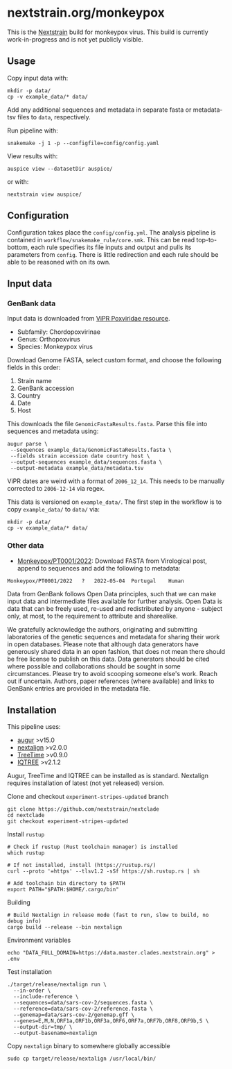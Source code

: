 # nextstrain.org/monkeypox

This is the [Nextstrain](https://nextstrain.org) build for monkeypox virus. This build is currently
work-in-progress and is not yet publicly visible.

## Usage

Copy input data with:
```
mkdir -p data/
cp -v example_data/* data/
```
Add any additional sequences and metadata in separate fasta or metadata-tsv files to `data`, respectively.

Run pipeline with:
```
snakemake -j 1 -p --configfile=config/config.yaml
```
View results with:
```
auspice view --datasetDir auspice/
```
or with:
```
nextstrain view auspice/
```

## Configuration

Configuration takes place the `config/config.yml`.
The analysis pipeline is contained in `workflow/snakemake_rule/core.smk`.
This can be read top-to-bottom, each rule specifies its file inputs and output and pulls its parameters from `config`.
There is little redirection and each rule should be able to be reasoned with on its own.

## Input data

### GenBank data

Input data is downloaded from [ViPR Poxviridae resource](https://www.viprbrc.org/brc/home.spg?decorator=pox).
- Subfamily: Chordopoxvirinae
- Genus: Orthopoxvirus
- Species: Monkeypox virus

Download Genome FASTA, select custom format, and choose the following fields in this order:
1. Strain name
2. GenBank accession
3. Country
4. Date
5. Host

This downloads the file `GenomicFastaResults.fasta`. Parse this file into sequences and metadata using:
```
augur parse \
 --sequences example_data/GenomicFastaResults.fasta \
 --fields strain accession date country host \
 --output-sequences example_data/sequences.fasta \
 --output-metadata example_data/metadata.tsv
```

ViPR dates are weird with a format of `2006_12_14`. This needs to be manually corrected to `2006-12-14` via regex.

This data is versioned on `example_data/`. The first step in the workflow is to copy `example_data/` to `data/` via:
```
mkdir -p data/
cp -v example_data/* data/
```

### Other data

- [Monkeypox/PT0001/2022](https://virological.org/t/first-draft-genome-sequence-of-monkeypox-virus-associated-with-the-suspected-multi-country-outbreak-may-2022-confirmed-case-in-portugal/799): Download FASTA from Virological post, append to sequences and add the following to metadata:
```
Monkeypox/PT0001/2022	?	2022-05-04	Portugal	Human
```

Data from GenBank follows Open Data principles, such that we can make input data and intermediate
files available for further analysis. Open Data is data that can be freely used, re-used and
redistributed by anyone - subject only, at most, to the requirement to attribute and sharealike.

We gratefully acknowledge the authors, originating and submitting laboratories of the genetic
sequences and metadata for sharing their work in open databases. Please note that although data
generators have generously shared data in an open fashion, that does not mean there should be free
license to publish on this data. Data generators should be cited where possible and collaborations
should be sought in some circumstances. Please try to avoid scooping someone else's work. Reach out
if uncertain. Authors, paper references (where available) and links to GenBank entries are provided
in the metadata file.

## Installation

This pipeline uses:
 - [augur](https://github.com/nextstrain/augur) >v15.0
 - [nextalign](https://github.com/nextstrain/nextclade) >v2.0.0
 - [TreeTime](https://github.com/neherlab/treetime) >v0.9.0
 - [IQTREE](https://github.com/Cibiv/IQ-TREE) >v2.1.2

Augur, TreeTime and IQTREE can be installed as is standard. Nextalign requires installation of latest (not yet released) version.

Clone and checkout `experiment-stripes-updated` branch
```
git clone https://github.com/nextstrain/nextclade
cd nextclade
git checkout experiment-stripes-updated
```

Install `rustup`
```
# Check if rustup (Rust toolchain manager) is installed
which rustup

# If not installed, install (https://rustup.rs/)
curl --proto '=https' --tlsv1.2 -sSf https://sh.rustup.rs | sh

# Add toolchain bin directory to $PATH
export PATH="$PATH:$HOME/.cargo/bin"
```

Building
```
# Build Nextalign in release mode (fast to run, slow to build, no debug info)
cargo build --release --bin nextalign
```

Environment variables
```
echo "DATA_FULL_DOMAIN=https://data.master.clades.nextstrain.org" > .env
```

Test installation
```
./target/release/nextalign run \
  --in-order \
  --include-reference \
  --sequences=data/sars-cov-2/sequences.fasta \
  --reference=data/sars-cov-2/reference.fasta \
  --genemap=data/sars-cov-2/genemap.gff \
  --genes=E,M,N,ORF1a,ORF1b,ORF3a,ORF6,ORF7a,ORF7b,ORF8,ORF9b,S \
  --output-dir=tmp/ \
  --output-basename=nextalign
```

Copy `nextalign` binary to somewhere globally accessible
```
sudo cp target/release/nextalign /usr/local/bin/
```

